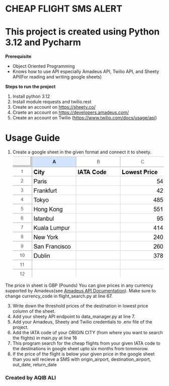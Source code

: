 # CHEAP FLIGHT SMS ALERT
# This project is created using Python 3.12 and Pycharm

**Prerequisite**
- Object Oriented Programming
- Knows how to use API especially Amadeus API,  Twilio API, and Sheety API(For reading and writing google sheets)

**Steps to run the project**
1. Install python 3.12
2. Install module requests and twilio.rest
3. Create an account on https://sheety.co/
4. Craete an account on https://developers.amadeus.com/
5. Create an account on Twilio (https://www.twilio.com/docs/usage/api)

# Usage Guide
1. Create a google sheet in the given format and connect it to sheety.
![Sheet Image](./sheet_screenshot.png)

The price in sheet is GBP (Pounds)
You can give prices in any currency supported by Amadeus(see [Amadeus API Documentation](https://developers.amadeus.com/self-service/category/flights/api-doc/flight-offers-search/api-reference)). Make sure to change currency_code in flight_search.py at line 67. 

3. Write down the threshold prices of the destination in lowest price column of the sheet.
4. Add your sheety API endpoint to data_manager.py at line 7.
5. Add your Amadeus, Sheety and Twilio credentials to .env file of the project.
6. Add the IATA code of your ORIGIN CITY (from where you want to search the flights) in main.py at line 16
7. This program search for the cheap flights from your given IATA code to the destinations in google sheet upto six months from tommorow.
8. If the price of the flight is below your given price in the google sheet than you will recieve a SMS with origin_airport, destination_airport, out_date, return_date

### Created by AQIB ALI
